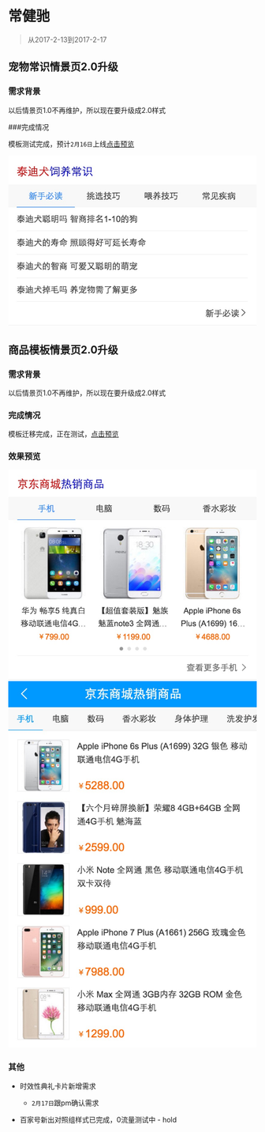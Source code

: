 # 常健驰

> 从2017-2-13到2017-2-17

## 宠物常识情景页2.0升级

### 需求背景

以后情景页1.0不再维护，所以现在要升级成2.0样式

###完成情况

模板测试完成，预计`2月16日`上线[点击预览](http://cp01-ala-fe-6.epc.baidu.com:8003/s?word=%E6%B3%B0%E8%BF%AA%E7%8A%AC&ts=1447507&t_kt=0&rsv_iqid=2464366561391743649&sa=ihr_1&rsv_sug4=679&ss=001)

<img src="./img/changjianchi/pet.png">

## 商品模板情景页2.0升级

### 需求背景

以后情景页1.0不再维护，所以现在要升级成2.0样式

### 完成情况

模板迁移完成，正在测试，[点击预览](http://cp01-ala-fe-6.epc.baidu.com:8003/s?word=%E4%BA%AC%E4%B8%9C&ts=9232185&t_kt=103&rsv_iqid=7225077591904613182&sa=ihr_1&rsv_sug4=1596&ss=001)

### 效果预览

<img src="./img/changjianchi/sp.png">

<img src="./img/changjianchi/sp2.png">

### 其他

* 时效性典礼卡片新增需求

    * `2月17日`跟pm确认需求

* 百家号新出对照组样式已完成，0流量测试中 - hold

<style>
    .markdown-body img {
        width: 375px;
        border: 1px solid #ccc;
        box-shadow: 5px 5px 5px #ccc;
        margin-left: 30px;
    }
</style>
